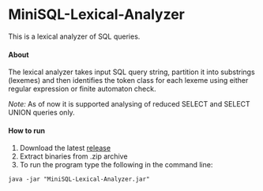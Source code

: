 # MiniSQL-Lexical-Analyzer
This is a lexical analyzer of SQL queries.

#### About

The lexical analyzer takes input SQL query string, partition it into substrings (lexemes) and then identifies the token class for each lexeme using either regular expression or finite automaton check.

*Note:* As of now it is supported analysing of reduced SELECT and SELECT UNION queries only.

#### How to run

1. Download the latest [release](https://github.com/ematiyuk/minisql-lexical-analyzer/releases) 
2. Extract binaries from .zip archive
3. To run the program type the following in the command line:

  ```
  java -jar "MiniSQL-Lexical-Analyzer.jar" 
  ```
